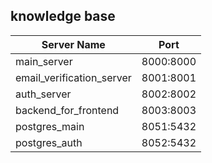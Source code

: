 ## knowledge base

|  Server Name | Port  |
| ------------ | ------------ |
| main_server  |  8000:8000 |
| email_verification_server  |  8001:8001 |
| auth_server  |  8002:8002 |
| backend_for_frontend  |  8003:8003 |
| postgres_main  |  8051:5432 |
| postgres_auth  |  8052:5432 |

